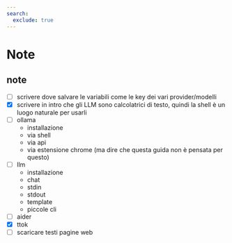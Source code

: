```yaml
---
search:
  exclude: true
---
```


# Note

## note

- [ ] scrivere dove salvare le variabili come le key dei vari provider/modelli
- [x] scrivere in intro che gli LLM sono calcolatrici di testo, quindi la shell è un luogo naturale per usarli
- [ ] ollama
  - installazione
  - via shell
  - via api
  - via estensione chrome (ma dire che questa guida non è pensata per questo)
- [ ] llm
  - installazione
  - chat
  - stdin
  - stdout
  - template
  - piccole cli
- [ ] aider
- [x] ttok
- [ ] scaricare testi pagine web
